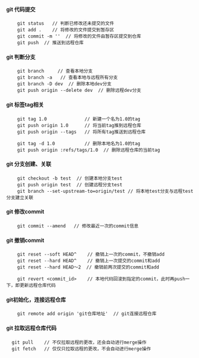 #### git 代码提交

```
    git status   // 判断已修改还未提交的文件
    git add .    // 将修改的文件提交到暂存区
    git commit -m ''  // 将修改的文件由暂存区提交到仓库
    git push  // 推送到远程仓库
```

#### git 判断分支

```
    git branch     // 查看本地分支
    git branch -a   // 查看本地与远程所有分支
    git branch -D dev  // 删除本地dev分支
    git push origin --delete dev  // 删除远程dev分支
```

#### git 标签tag相关

```
    git tag 1.0              // 新建一个名为1.0的tag
    git push origin 1.0      // 将当前tag推到远程仓库
    git push origin --tags   // 将所有tag推送到远程仓库
    
    git tag -d 1.0           // 删除本地名为1.0的tag
    git push origin :refs/tags/1.0  // 删除远程仓库的当前tag
```

#### git 分支创建、关联

```
    git checkout -b test  // 创建本地分支test
    git push origin test  // 创建远程分支test
    git branch --set-upstream-to=origin/test // 将本地test分支与远程test分支建立关联
```

#### git 修改commit

```
    git commit --amend   // 修改最近一次的commit信息
```


#### git 撤销commit

```
    git reset --soft HEAD^    // 撤销上一次的commit，不撤销add
    git reset --hard HEAD^    // 撤销上一次提交的commit和add
    git reset --hard HEAD～2  // 撤销前两次提交的commit和add

    git revert <commit_id>    // 本地代码回滚到指定的commit，此时再push一下，即更新远程仓库代码
```


#### git初始化，连接远程仓库

```
    git remote add origin 'git仓库地址'  // git连接远程仓库
```

#### git 拉取远程仓库代码

```
  git pull    // 不仅拉取远程的更改，还会自动进行merge操作
  git fetch   // 仅仅只拉取远程的更改，不会自动进行merge操作
```